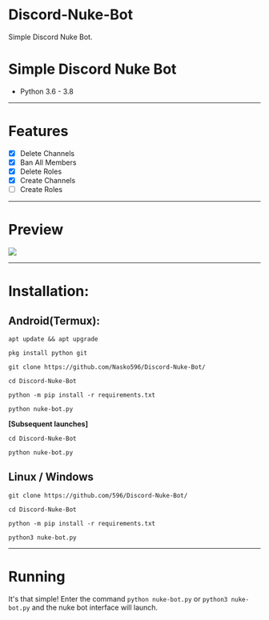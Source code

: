 # Discord-Nuke-Bot
Simple Discord Nuke Bot.


# Simple Discord Nuke Bot
* Python 3.6 - 3.8
***
# Features
 - [x] Delete Channels
 - [x] Ban All Members
 - [x] Delete Roles
 - [x] Create Channels
 - [ ] Create Roles

***
# Preview
![](https://cdn.discordapp.com/attachments/949663862611914782/957339415154405496/unknown.png)

***
# Installation:
## Android(Termux):
```console
apt update && apt upgrade

pkg install python git

git clone https://github.com/Nasko596/Discord-Nuke-Bot/

cd Discord-Nuke-Bot

python -m pip install -r requirements.txt

python nuke-bot.py
```
**[Subsequent launches]**
```console
cd Discord-Nuke-Bot

python nuke-bot.py
```
## Linux / Windows
```console
git clone https://github.com/596/Discord-Nuke-Bot/

cd Discord-Nuke-Bot

python -m pip install -r requirements.txt

python3 nuke-bot.py
```

***
# Running
It's that simple! Enter the command `python nuke-bot.py` or `python3 nuke-bot.py` and the nuke bot interface will launch.
